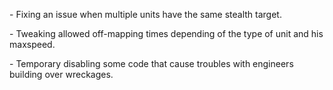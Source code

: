\- Fixing an issue when multiple units have the same stealth target.

\- Tweaking allowed off-mapping times depending of the type of unit and
his maxspeed.

\- Temporary disabling some code that cause troubles with engineers
building over wreckages.